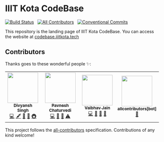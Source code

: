 # IIIT Kota CodeBase

<!-- prettier-ignore-start -->
<!-- ALL-CONTRIBUTORS-BADGE:START - Do not remove or modify this section -->
[![Build Status](https://travis-ci.org/iiitkota-codebase/iiitkota-codebase.github.io.svg?branch=master)](https://travis-ci.org/iiitkota-codebase/iiitkota-codebase.github.io) &nbsp; [![All Contributors](https://img.shields.io/badge/all_contributors-4-orange.svg)](#contributors) &nbsp; [![Conventional Commits](https://img.shields.io/badge/Conventional%20Commits-1.0.0-yellow.svg)](https://conventionalcommits.org)
<!-- ALL-CONTRIBUTORS-BADGE:END -->
<!-- prettier-ignore-end -->

This repository is the landing page of IIIT Kota CodeBase. You can access the website at [codebase.iiitkota.tech](https://codebase.iiitkota.tech/)

## Contributors

Thanks goes to these wonderful people ✨:

<!-- prettier-ignore-start -->
<!-- ALL-CONTRIBUTORS-LIST:START - Do not remove or modify this section -->
<!-- prettier-ignore-start -->
<!-- markdownlint-disable -->
<table>
  <tr>
    <td align="center"><a href="https://stackoverflow.com/users/11613622/brc-dd"><img src="https://avatars1.githubusercontent.com/u/40380293?v=4" width="100px;" alt=""/><br /><sub><b>Divyansh Singh</b></sub></a><br /><a href="https://github.com/iiitkota-codebase/iiitkota-codebase.github.io/commits?author=brc-dd" title="Code">💻</a> <a href="#content-brc-dd" title="Content">🖋</a> <a href="https://github.com/iiitkota-codebase/iiitkota-codebase.github.io/commits?author=brc-dd" title="Documentation">📖</a> <a href="#design-brc-dd" title="Design">🎨</a> <a href="#infra-brc-dd" title="Infrastructure (Hosting, Build-Tools, etc)">🚇</a></td>
    <td align="center"><a href="https://github.com/pc-beast"><img src="https://avatars0.githubusercontent.com/u/56963647?v=4" width="100px;" alt=""/><br /><sub><b>Pavnesh Chaturvedi</b></sub></a><br /><a href="https://github.com/iiitkota-codebase/iiitkota-codebase.github.io/commits?author=pc-beast" title="Code">💻</a> <a href="#ideas-pc-beast" title="Ideas, Planning, & Feedback">🤔</a> <a href="#maintenance-pc-beast" title="Maintenance">🚧</a> <a href="https://github.com/iiitkota-codebase/iiitkota-codebase.github.io/commits?author=pc-beast" title="Tests">⚠️</a></td>
    <td align="center"><a href="https://github.com/vaibhav-jain18"><img src="https://avatars1.githubusercontent.com/u/56963087?v=4" width="100px;" alt=""/><br /><sub><b>Vaibhav Jain</b></sub></a><br /><a href="https://github.com/iiitkota-codebase/iiitkota-codebase.github.io/commits?author=vaibhav-jain18" title="Code">💻</a> <a href="https://github.com/iiitkota-codebase/iiitkota-codebase.github.io/pulls?q=is%3Apr+reviewed-by%3Avaibhav-jain18" title="Reviewed Pull Requests">👀</a> <a href="#projectManagement-vaibhav-jain18" title="Project Management">📆</a> <a href="#tool-vaibhav-jain18" title="Tools">🔧</a></td>
    <td align="center"><a href="https://github.com/apps/allcontributors"><img src="https://avatars0.githubusercontent.com/in/23186?v=4" width="100px;" alt=""/><br /><sub><b>allcontributors[bot]</b></sub></a><br /><a href="https://github.com/iiitkota-codebase/iiitkota-codebase.github.io/commits?author=allcontributors[bot]" title="Documentation">📖</a></td>
  </tr>
</table>

<!-- markdownlint-enable -->
<!-- prettier-ignore-end -->
<!-- ALL-CONTRIBUTORS-LIST:END -->
<!-- prettier-ignore-end -->

This project follows the [all-contributors](https://github.com/all-contributors/all-contributors)
specification. Contributions of any kind welcome!
